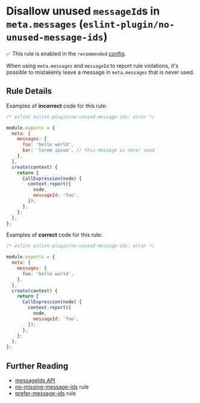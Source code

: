 # Disallow unused `messageId`s in `meta.messages` (`eslint-plugin/no-unused-message-ids`)

✅ This rule is enabled in the `recommended` [config](https://github.com/eslint-community/eslint-plugin-eslint-plugin/blob/main/README.md#presets).

<!-- end rule header -->

When using `meta.messages` and `messageId` to report rule violations, it's possible to mistakenly leave a message in `meta.messages` that is never used.

## Rule Details

Examples of **incorrect** code for this rule:

```js
/* eslint eslint-plugin/no-unused-message-ids: error */

module.exports = {
  meta: {
    messages: {
      foo: 'hello world',
      bar: 'lorem ipsum', // this message is never used
    },
  },
  create(context) {
    return {
      CallExpression(node) {
        context.report({
          node,
          messageId: 'foo',
        });
      },
    };
  },
};
```

Examples of **correct** code for this rule:

```js
/* eslint eslint-plugin/no-unused-message-ids: error */

module.exports = {
  meta: {
    messages: {
      foo: 'hello world',
    },
  },
  create(context) {
    return {
      CallExpression(node) {
        context.report({
          node,
          messageId: 'foo',
        });
      },
    };
  },
};
```

## Further Reading

* [messageIds API](https://eslint.org/docs/developer-guide/working-with-rules#messageids)
* [no-missing-message-ids](./no-missing-message-ids.md) rule
* [prefer-message-ids](./prefer-message-ids.md) rule
